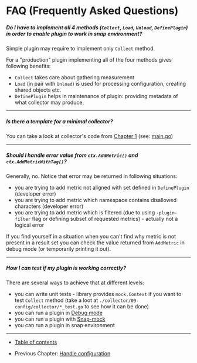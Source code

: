 # FAQ (Frequently Asked Questions)

##### Do I have to implement all 4 methods (`Collect`, `Load`, `Unload`, `DefinePlugin`) in order to enable plugin to work in snap environment?

Simple plugin may require to implement only `Collect` method.

For a "production" plugin implementing all of the four methods gives following benefits:
- `Collect` takes care about gathering measurement
- `Load` (in pair with `Unload`) is used for processing configuration, creating shared objects etc.
- `DefinePlugin` helps in maintenance of plugin: providing metadata of what collector may produce.

----

##### Is there a template for a minimal collector?

You can take a look at collector's code from [Chapter 1](/tutorial/01-simple/README.md) (see: [main.go](/tutorial/01-simple/main.go))

----

##### Should I handle error value from `ctx.AddMetric()` and `ctx.AddMetricWithTag()`?

Generally, no. 
Notice that error may be returned in following situations:
- you are trying to add metric not aligned with set defined in `DefinePlugin` (developer error)
- you are trying to add metric which namespace contains disallowed characters (developer error) 
- you are trying to add metric which is filtered (due to using `-plugin-filter` flag or defining subset of requested metrics) - actually not a logical error 

If you find yourself in a situation when you can't find why metric is not present in a result set you can check the value returned from `AddMetric` in debug mode (or temporarily printing it out).

----

##### How I can test if my plugin is working correctly?

There are several ways to achieve that at different levels:
- you can write unit tests - library provides `mock.Context` if you want to test `Collect` method (take a loot at `./collector/09-config/collector/*_test.go` to see how it can be done)
- you can run a plugin in [Debug mode](https://github.com/librato/snap-plugin-lib-go/tree/ao-12231-tutorial_ch89/tutorial/02-testing#debug-mode)
- you can run a plugin with [Snap-mock](https://github.com/librato/snap-plugin-lib-go/tree/ao-12231-tutorial_ch89/tutorial/02-testing#running-plugin-with-snap-mock)
- you can run a plugin in snap environment

----

* [Table of contents](/tutorial/README.md)
- Previous Chapter: [Handle configuration](/tutorial/09-config/README.md)
